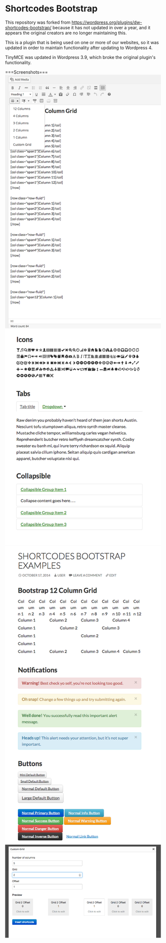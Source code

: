 Shortcodes Bootstrap
====================

This repository was forked from https://wordpress.org/plugins/dw-shortcodes-bootstrap/ because it has not updated in over a year, and it appears the original creators are no longer maintaining this.  

This is a plugin that is being used on one or more of our websites, so it was updated in order to maintain functionality after updating to Wordpress 4.  

TinyMCE was updated in Wordpress 3.9, which broke the original plugin's functionality.

===Screenshots===
![Grid Layout](/screenshots/screenshot-1.png?raw=true "Grid layout")
![Custom Grid Box](/screenshots/screenshot-2.png?raw=true "Custom Grid Box")
![Front end Grid](/screenshots/screenshot-3.png?raw=true "Front end Grid, notifications, buttons")
![Icons / Tabs / Collapsible layout](/screenshots/screenshot-4.png?raw=true "Icons / Tabs / Collapsible layout")